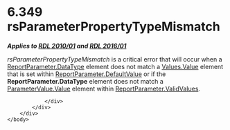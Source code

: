 <html dir="LTR" xmlns:mshelp="http://msdn.microsoft.com/mshelp" xmlns:ddue="http://ddue.schemas.microsoft.com/authoring/2003/5" xmlns:xlink="http://www.w3.org/1999/xlink" xmlns:tool="http://www.microsoft.com/tooltip">
    <head>
        <meta http-equiv="Content-Type" content="text/html; CHARSET=utf-8"></meta>
        <meta name="save" content="history"></meta>
        <title>6.349 rsParameterPropertyTypeMismatch</title>
        <xml>
            <mshelp:toctitle title="6.349 rsParameterPropertyTypeMismatch"></mshelp:toctitle>
            <mshelp:rltitle title="[MS-RDL]: rsParameterPropertyTypeMismatch"></mshelp:rltitle>
            <mshelp:keyword index="A" term="a63a28cb-64b0-45a5-829e-6c8366dc69d3"></mshelp:keyword>
            <mshelp:attr name="DCSext.ContentType" value="open specification"></mshelp:attr>
            <mshelp:attr name="AssetID" value="a63a28cb-64b0-45a5-829e-6c8366dc69d3"></mshelp:attr>
            <mshelp:attr name="TopicType" value="kbRef"></mshelp:attr>
            <mshelp:attr name="DCSext.Title" value="[MS-RDL]: rsParameterPropertyTypeMismatch" />
        </xml>
    </head>
    <body>
        <div id="header">
            <h1 class="heading">6.349 rsParameterPropertyTypeMismatch</h1>
        </div>
        <div id="mainSection">
            <div id="mainBody">
                <div id="allHistory" class="saveHistory"></div>
                <div id="sectionSection0" class="section" name="collapseableSection">
                    

<p><b><i>Applies to </i></b><a href="3428e690-a348-4ec7-8a6a-8efb42d2cdee.md"><b><i>RDL 2010/01</i></b></a><b><i>
and </i></b><a href="52ce3983-2bfc-4e72-9359-42aaf5fe4509.md"><b><i>RDL 2016/01</i></b></a></p>

<p><i>rsParameterPropertyTypeMismatch</i> is a critical error
that will occur when a <a href="248a4828-635d-45ec-9f6b-c2f601ed1fa1.md">ReportParameter.DataType</a>
element does not match a <a href="6d1d760f-fc6f-4450-bacd-b0de538016fc.md">Values.Value</a>
element that is set within <a href="8e66448d-9239-490c-8c81-5d4bce32e4d8.md">ReportParameter.DefaultValue</a>
or if the <b>ReportParameter.DataType</b> element does not match a <a href="d334e6cd-960f-4621-af27-d0045654ac57.md">ParameterValue.Value</a>
element within <a href="391604b0-2c0d-4f51-82ae-0c30e75345a4.md">ReportParameter.ValidValues</a>.</p>


                </div>
            </div>
        </div>
    </body>
</html>
